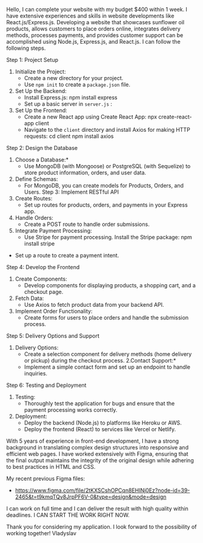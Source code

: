 Hello, I can complete your website with my budget $400 within 1 week. I have extensive experiences and skills in website developments like React.js/Express.js. Developing a website that showcases sunflower oil products, allows customers to place orders online, integrates delivery methods, processes payments, and provides customer support can be accomplished using Node.js, Express.js, and React.js. I can follow the following steps.

Step 1: Project Setup

1. Initialize the Project:
   - Create a new directory for your project.
   - Use  `npm init`  to create a  `package.json`  file.
2. Set Up the Backend:
   - Install Express.js:
npm install express
    - Set up a basic server in  `server.js` :
3. Set Up the Frontend:
   - Create a new React app using Create React App:
npx create-react-app client
    - Navigate to the  `client`  directory and install Axios for making HTTP requests:
cd client
     npm install axios

Step 2: Design the Database
1. Choose a Database:*
   - Use MongoDB (with Mongoose) or PostgreSQL (with Sequelize) to store product information, orders, and user data.
2. Define Schemas:
   - For MongoDB, you can create models for Products, Orders, and Users.
Step 3: Implement RESTful API
1. Create Routes:
   - Set up routes for products, orders, and payments in your Express app.
2. Handle Orders:
   - Create a POST route to handle order submissions.
3. Integrate Payment Processing:
   - Use Stripe for payment processing. Install the Stripe package:
npm install stripe
- Set up a route to create a payment intent.

Step 4: Develop the Frontend
1. Create Components:
   - Develop components for displaying products, a shopping cart, and a checkout page.
2. Fetch Data:
   - Use Axios to fetch product data from your backend API.
3. Implement Order Functionality:
   - Create forms for users to place orders and handle the submission process.

Step 5: Delivery Options and Support
1. Delivery Options:
   - Create a selection component for delivery methods (home delivery or pickup) during the checkout process.
2.Contact Support:*
   - Implement a simple contact form and set up an endpoint to handle inquiries.

Step 6: Testing and Deployment
1. Testing:
   - Thoroughly test the application for bugs and ensure that the payment processing works correctly.
2. Deployment:
   - Deploy the backend (Node.js) to platforms like Heroku or AWS.
   - Deploy the frontend (React) to services like Vercel or Netlify.

With 5 years of experience in front-end development, I have a strong background in translating complex design structures into responsive and efficient web pages. I have worked extensively with Figma, ensuring that the final output maintains the integrity of the original design while adhering to best practices in HTML and CSS.

My recent previous Figma files:
- https://www.figma.com/file/2tKXSCshOPCqn8EHINj0Ez?node-id=39-2465&t=t9kmqTQv8JrpPF6V-0&type=design&mode=design

I can work on full time and I can deliver the result with high quality within deadlines. I CAN START THE WORK RIGHT NOW.
 
Thank you for considering my application. I look forward to the possibility of working together!
Vladyslav 